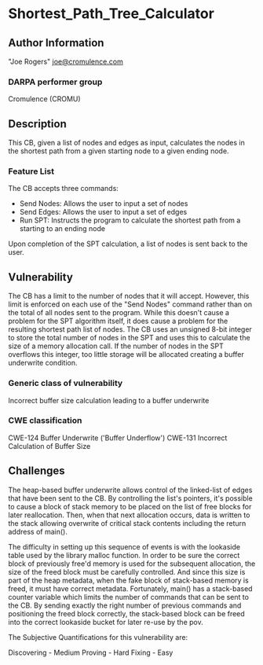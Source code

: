 # Shortest_Path_Tree_Calculator

## Author Information

"Joe Rogers" <joe@cromulence.com>

### DARPA performer group
Cromulence (CROMU)

## Description
This CB, given a list of nodes and edges as input, calculates the nodes in the shortest path from a given starting node to a given ending node.

### Feature List
The CB accepts three commands:
  - Send Nodes: Allows the user to input a set of nodes
  - Send Edges: Allows the user to input a set of edges
  - Run SPT: Instructs the program to calculate the shortest path from a starting to an ending node

Upon completion of the SPT calculation, a list of nodes is sent back to the user.

## Vulnerability
The CB has a limit to the number of nodes that it will accept.  However, this limit is enforced on each use of the "Send Nodes" command rather than on the total of all nodes sent to the program.  While this doesn't cause a problem for the SPT algorithm itself, it does cause a problem for the resulting shortest path list of nodes.  The CB uses an unsigned 8-bit integer to store the total number of nodes in the SPT and uses this to calculate the size of a memory allocation call.  If the number of nodes in the SPT overflows this integer, too little storage will be allocated creating a buffer underwrite condition.

### Generic class of vulnerability
Incorrect buffer size calculation leading to a buffer underwrite

### CWE classification
CWE-124 Buffer Underwrite ('Buffer Underflow')
CWE-131 Incorrect Calculation of Buffer Size

## Challenges
The heap-based buffer underwrite allows control of the linked-list of edges that have been sent to the CB.  By controlling the list's pointers, it's possible to cause a block of stack memory to be placed on the list of free blocks for later reallocation.  Then, when that next allocation occurs, data is written to the stack allowing overwrite of critical stack contents including the return address of main().  

The difficulty in setting up this sequence of events is with the lookaside table used by the library malloc function.  In order to be sure the correct block of previously free'd memory is used for the subsequent allocation, the size of the freed block must be carefully controlled.  And since this size is part of the heap metadata, when the fake block of stack-based memory is freed, it must have correct metadata.  Fortunately, main() has a stack-based counter variable which limits the number of commands that can be sent to the CB.  By sending exactly the right number of previous commands and positioning the freed block correctly, the stack-based block can be freed into the correct lookaside bucket for later re-use by the pov.  

The Subjective Quantifications for this vulnerability are:

Discovering - Medium
Proving - Hard
Fixing - Easy
